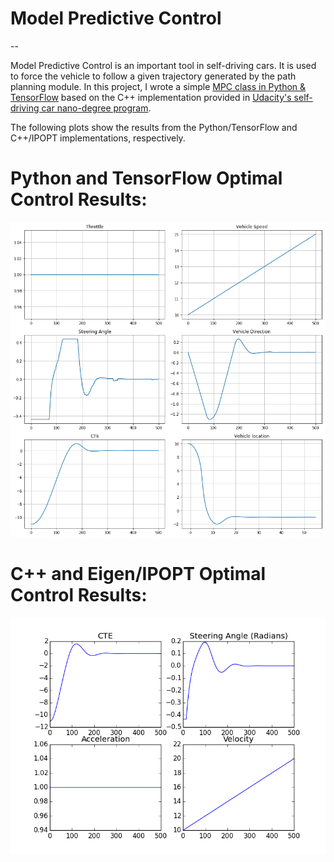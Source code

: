 # Model Predictive Control
--

Model Predictive Control is an important tool in self-driving cars. It is used to force the vehicle to follow a given trajectory generated by the path planning module. In this project, I wrote a simple [MPC class in Python & TensorFlow](./model_predictive_control_in_tensorflow) based on the C++ implementation provided in [Udacity's self-driving car nano-degree program](./src/MPC.cpp).

The following plots show the results from the Python/TensorFlow and C++/IPOPT implementations, respectively.

# Python and TensorFlow Optimal Control Results:
<p align="center"> <img src="./python_tf_results.png"> </p>

# C++ and Eigen/IPOPT Optimal Control Results:
<p align="center"> <img src="./cpp_ipopt_results.png"> </p>  
